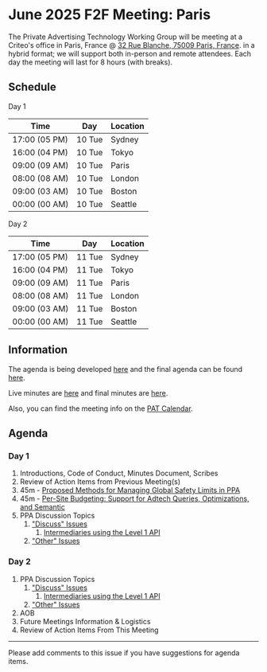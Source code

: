 # June 2025 F2F Meeting: Paris

The Private Advertising Technology Working Group will be meeting at a Criteo's office in Paris, France
@ [32 Rue Blanche, 75009 Paris, France](https://www.google.com/maps/place/Criteo/@48.8789908,2.3290313,17z/data=!3m2!4b1!5s0x47e66e4900b312a7:0xe451e104240fee06!4m6!3m5!1s0x47e66e04d509ec8f:0xbf35e94464e752f7!8m2!3d48.8789873!4d2.3316116!16s%2Fg%2F1tk6v6sn?entry=ttu&g_ep=EgoyMDI1MDUyOC4wIKXMDSoASAFQAw%3D%3D). in a hybrid format; we will support both in-person
and remote attendees. Each day the meeting will last for 8 hours (with breaks).

## Schedule

Day 1

| Time          | Day    | Location      |
| ------------- | ------ | ------------- |
| 17:00 (05 PM) | 10 Tue | Sydney        |
| 16:00 (04 PM) | 10 Tue | Tokyo         |
| 09:00 (09 AM) | 10 Tue | Paris         |
| 08:00 (08 AM) | 10 Tue | London        |
| 09:00 (03 AM) | 10 Tue | Boston        |
| 00:00 (00 AM) | 10 Tue | Seattle       |

Day 2

| Time          | Day    | Location      |
| ------------- | ------ | ------------- |
| 17:00 (05 PM) | 11 Tue | Sydney        |
| 16:00 (04 PM) | 11 Tue | Tokyo         |
| 09:00 (09 AM) | 11 Tue | Paris         |
| 08:00 (08 AM) | 11 Tue | London        |
| 09:00 (03 AM) | 11 Tue | Boston        |
| 00:00 (00 AM) | 11 Tue | Seattle       |

## Information

The agenda is being developed [here](https://github.com/w3c/patwg/issues/45) and the final agenda can be found [here](https://github.com/w3c/patwg/blob/main/meetings/2025/06-paris/06-paris-agenda.md).

Live minutes are [here](https://docs.google.com/document/d/1fJiijwSOq6UVvyxwzKxX9Yf6kZrJU79GxFOBnbptKm8/edit?usp=sharing) and final minutes are [here](https://github.com/w3c/patwg/blob/main/meetings/2025/06-paris/06-paris-minutes.md).

Also, you can find the meeting info on the [PAT Calendar](https://www.w3.org/groups/wg/pat/calendar/).

## Agenda 

### Day 1

1. Introductions, Code of Conduct, Minutes Document, Scribes
1. Review of Action Items from Previous Meeting(s)
2. 45m - [Proposed Methods for Managing Global Safety Limits in PPA](https://github.com/w3c/patwg/issues/48)
3. 45m - [Per-Site Budgeting: Support for Adtech Queries, Optimizations, and Semantic](https://github.com/w3c/patwg/issues/49)
1. PPA Discussion Topics
   1. ["Discuss" Issues](https://github.com/w3c/ppa/issues?q=state%3Aopen%20label%3A%22discuss%22)
       1. [Intermediaries using the Level 1 API](https://github.com/w3c/patwg/issues/44)
   3. ["Other" Issues](https://github.com/patcg/ppa-api/issues?q=state%3Aopen%20-label%3A%22discuss%22%20%20is%3Aissue)

### Day 2

1. PPA Discussion Topics
   1. ["Discuss" Issues](https://github.com/w3c/ppa/issues?q=state%3Aopen%20label%3A%22discuss%22)
       1. [Intermediaries using the Level 1 API](https://github.com/w3c/patwg/issues/44)
   1. ["Other" Issues](https://github.com/patcg/ppa-api/issues?q=state%3Aopen%20-label%3A%22discuss%22%20%20is%3Aissue)
1. AOB
1. Future Meetings Information & Logistics
1. Review of Action Items From This Meeting

---

Please add comments to this issue if you have suggestions for agenda items.

